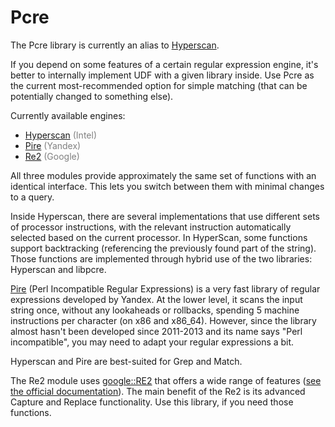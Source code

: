 # Pcre

The Pcre library is currently an alias to [Hyperscan](hyperscan.md).

If you depend on some features of a certain regular expression engine, it's better to internally implement UDF with a given library inside. Use Pcre as the current most-recommended option for simple matching (that can be potentially changed to something else).

Currently available engines:

* [Hyperscan](hyperscan.md) <span style="color: gray;">(Intel)</span>
* [Pire](pire.md) <span style="color: gray;">(Yandex)</span>
* [Re2](re2.md) <span style="color: gray;">(Google)</span>

All three modules provide approximately the same set of functions with an identical interface. This lets you switch between them with minimal changes to a query.

Inside Hyperscan, there are several implementations that use different sets of processor instructions, with the relevant instruction automatically selected based on the current processor. In HyperScan, some functions support backtracking (referencing the previously found part of the string). Those functions are implemented through hybrid use of the two libraries: Hyperscan and libpcre.

[Pire](https://github.com/yandex/pire) (Perl Incompatible Regular Expressions) is a very fast library of regular expressions developed by Yandex. At the lower level, it scans the input string once, without any lookaheads or rollbacks, spending 5 machine instructions per character (on x86 and x86_64). However, since the library almost hasn't been developed since 2011-2013 and its name says "Perl incompatible", you may need to adapt your regular expressions a bit.

Hyperscan and Pire are best-suited for Grep and Match.

The Re2 module uses [google::RE2](https://github.com/google/re2) that offers a wide range of features ([see the official documentation](https://github.com/google/re2/wiki/Syntax)). The main benefit of the Re2 is its advanced Capture and Replace functionality. Use this library, if you need those functions.

